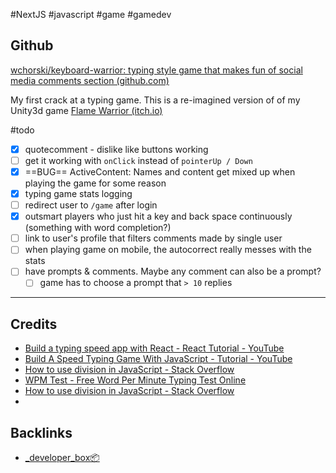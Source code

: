 #NextJS #javascript #game #gamedev 

## Github
[wchorski/keyboard-warrior: typing style game that makes fun of social media comments section (github.com)](https://github.com/wchorski/keyboard-warrior)

My first crack at a typing game. This is a re-imagined version of of my Unity3d game [Flame Warrior (itch.io)](https://williamusic.itch.io/flame-warrior)

#todo 
- [x] quotecomment - dislike like buttons working
- [ ] get it working with `onClick` instead of `pointerUp / Down`
- [x] ==BUG== ActiveContent: Names and content get mixed up when playing the game for some reason
- [x] typing game stats logging
- [ ] redirect user to `/game` after login
- [x] outsmart players who just hit a key and back space continuously (something with word completion?)
- [ ] link to user's profile that filters comments made by single user
- [ ] when playing game on mobile, the autocorrect really messes with the stats
- [ ] have prompts & comments. Maybe any comment can also be a prompt?
	- [ ] game has to choose a prompt that `> 10` replies

---
## Credits
- [Build a typing speed app with React - React Tutorial - YouTube](https://www.youtube.com/watch?v=t4W7PN4js-8)
- [Build A Speed Typing Game With JavaScript - Tutorial - YouTube](https://www.youtube.com/watch?v=R-7eQIHRszQ&t=1288s)
- [How to use division in JavaScript - Stack Overflow](https://stackoverflow.com/questions/7331923/how-to-use-division-in-javascript)
- [WPM Test - Free Word Per Minute Typing Test Online](https://wpmtest.org/)
- [How to use division in JavaScript - Stack Overflow](https://stackoverflow.com/questions/7331923/how-to-use-division-in-javascript)
- 

## Backlinks
- [_developer_box📦](📁developer/_developer_box📦.md)